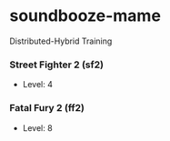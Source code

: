 # soundbooze-mame

Distributed-Hybrid Training

### Street Fighter 2 (sf2)

- Level: 4

### Fatal Fury 2 (ff2)

- Level: 8

